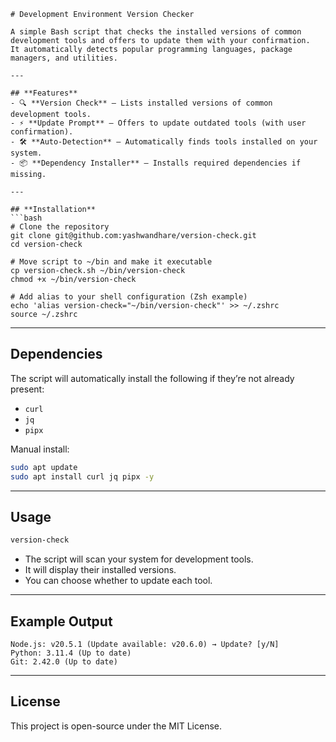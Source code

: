 ```
# Development Environment Version Checker

A simple Bash script that checks the installed versions of common development tools and offers to update them with your confirmation.  
It automatically detects popular programming languages, package managers, and utilities.

---

## **Features**
- 🔍 **Version Check** – Lists installed versions of common development tools.
- ⚡ **Update Prompt** – Offers to update outdated tools (with user confirmation).
- 🛠 **Auto-Detection** – Automatically finds tools installed on your system.
- 📦 **Dependency Installer** – Installs required dependencies if missing.

---

## **Installation**
```bash
# Clone the repository
git clone git@github.com:yashwandhare/version-check.git
cd version-check

# Move script to ~/bin and make it executable
cp version-check.sh ~/bin/version-check
chmod +x ~/bin/version-check

# Add alias to your shell configuration (Zsh example)
echo 'alias version-check="~/bin/version-check"' >> ~/.zshrc
source ~/.zshrc
```

---

## **Dependencies**
The script will automatically install the following if they’re not already present:  
- `curl`
- `jq`
- `pipx`

Manual install:
```bash
sudo apt update
sudo apt install curl jq pipx -y
```

---

## **Usage**
```bash
version-check
```
- The script will scan your system for development tools.  
- It will display their installed versions.  
- You can choose whether to update each tool.

---

## **Example Output**
```
Node.js: v20.5.1 (Update available: v20.6.0) → Update? [y/N]
Python: 3.11.4 (Up to date)
Git: 2.42.0 (Up to date)
```

---

## **License**
This project is open-source under the MIT License.
```